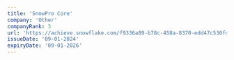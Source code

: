 ```yaml
---
title: 'SnowPro Core'
company: 'Other'
companyRank: 3
url: 'https://achieve.snowflake.com/f9336a89-b78c-458a-8370-edd47c530fd6'
issueDate: '09-01-2024'
expiryDate: '09-01-2026'
---
```


